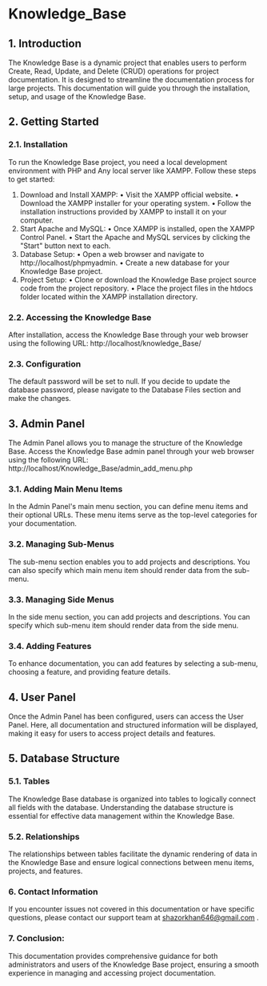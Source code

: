 # Knowledge_Base
## 1. Introduction
The Knowledge Base is a dynamic project that enables users to perform Create, Read, Update, and Delete (CRUD) operations for project documentation. It is designed to streamline the documentation process for large projects. This documentation will guide you through the installation, setup, and usage of the Knowledge Base.
## 2. Getting Started
### 2.1. Installation
To run the Knowledge Base project, you need a local development environment with PHP and Any local server like XAMPP. Follow these steps to get started:
1.	Download and Install XAMPP:
•	Visit the XAMPP official website.
•	Download the XAMPP installer for your operating system.
•	Follow the installation instructions provided by XAMPP to install it on your computer.
2.	Start Apache and MySQL:
•	Once XAMPP is installed, open the XAMPP Control Panel.
•	Start the Apache and MySQL services by clicking the "Start" button next to each.
3.	Database Setup:
•	Open a web browser and navigate to http://localhost/phpmyadmin.
•	Create a new database for your Knowledge Base project.
4.	Project Setup:
•	Clone or download the Knowledge Base project source code from the project repository.
•	Place the project files in the htdocs folder located within the XAMPP installation directory.
### 2.2. Accessing the Knowledge Base
After installation, access the Knowledge Base through your web browser using the following URL:
http://localhost/knowledge_Base/

### 2.3. Configuration
The default password will be set to null. If you decide to update the database password, please navigate to the Database Files section and make the  changes.
## 3. Admin Panel
The Admin Panel allows you to manage the structure of the Knowledge Base. Access the Knowledge Base admin panel through your web browser using the following URL:
http://localhost/Knowledge_Base/admin_add_menu.php 
### 3.1. Adding Main Menu Items
In the Admin Panel's main menu section, you can define menu items and their optional URLs. These menu items serve as the top-level categories for your documentation.
### 3.2. Managing Sub-Menus
The sub-menu section enables you to add projects and descriptions. You can also specify which main menu item should render data from the sub-menu.
### 3.3. Managing Side Menus
In the side menu section, you can add projects and descriptions. You can specify which sub-menu item should render data from the side menu.
### 3.4. Adding Features
To enhance documentation, you can add features by selecting a sub-menu, choosing a feature, and providing feature details.
## 4. User Panel
Once the Admin Panel has been configured, users can access the User Panel. Here, all documentation and structured information will be displayed, making it easy for users to access project details and features.
## 5. Database Structure
### 5.1. Tables
The Knowledge Base database is organized into tables to logically connect all fields with the database. Understanding the database structure is essential for effective data management within the Knowledge Base.
### 5.2. Relationships
The relationships between tables facilitate the dynamic rendering of data in the Knowledge Base and ensure logical connections between menu items, projects, and features.
### 6. Contact Information
If you encounter issues not covered in this documentation or have specific questions, please contact our support team at shazorkhan646@gmail.com .
### 7. Conclusion:
This documentation provides comprehensive guidance for both administrators and users of the Knowledge Base project, ensuring a smooth experience in managing and accessing project documentation. 



